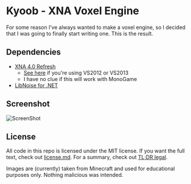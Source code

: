 Kyoob - XNA Voxel Engine
========================

For some reason I've always wanted to make a voxel engine, so I decided that
I was going to finally start writing one. This is the result.

Dependencies
------------

* [XNA 4.0 Refresh](http://www.microsoft.com/en-us/download/details.aspx?id=27599)
  * [See here](http://what-ev.net/2014/02/19/the-xna-enabler-app-xna-in-visual-studio-2012-2013/)
    if you're using VS2012 or VS2013
  * I have no clue if this will work with MonoGame
* [LibNoise for .NET](https://libnoisedotnet.codeplex.com/)

Screenshot
----------

![ScreenShot](https://raw.githubusercontent.com/csdevrich/kyoob/master/screenshot.png)

License
-------

All code in this repo is licensed under the MIT license. If you want the full
text, check out [license.md](license.md). For a summary, check out
[TL;DR legal](https://www.tldrlegal.com/l/mit).

Images are (currently) taken from Minecraft and used for educational purposes
only. Nothing malicious was intended.